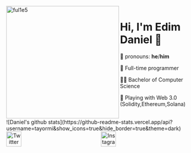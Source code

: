<br />
<img src="https://github.com/ful1e5/ful1e5/blob/main/assets/lines.svg" align="left" width="300" alt="ful1e5"/>

# Hi, I'm Edim Daniel 👋

👨 pronouns: **he**/**him**

💼 Full-time programmer

🧑‍🎓 Bachelor of Computer Science

🤾 Playing with Web 3.0 (Solidity,Ethereum,Solana)

<br />
![Daniel's github stats](https://github-readme-stats.vercel.app/api?username=tayormi&show_icons=true&hide_border=true&theme=dark)

<div align="center" style="display: flex; justify-content: space-between;">

  <a href="https://twitter.com/obongowo_eteka">
    <img src="https://imgur.com/6UKZXAM.png" width="40" height="40" alt="Twitter">
  </a>
  <a href="https://www.instagram.com/eteka.e/">
    <img src="https://imgur.com/M6yBwxS.png" height="40" width="40" alt="Instagram">
  </a>
<div>
